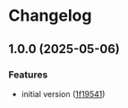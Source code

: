 # Changelog

## 1.0.0 (2025-05-06)


### Features

* initial version ([1f19541](https://github.com/sanity-io/functions-node/commit/1f19541cc27ac5083c904a2fcbf21ea972cd0309))
